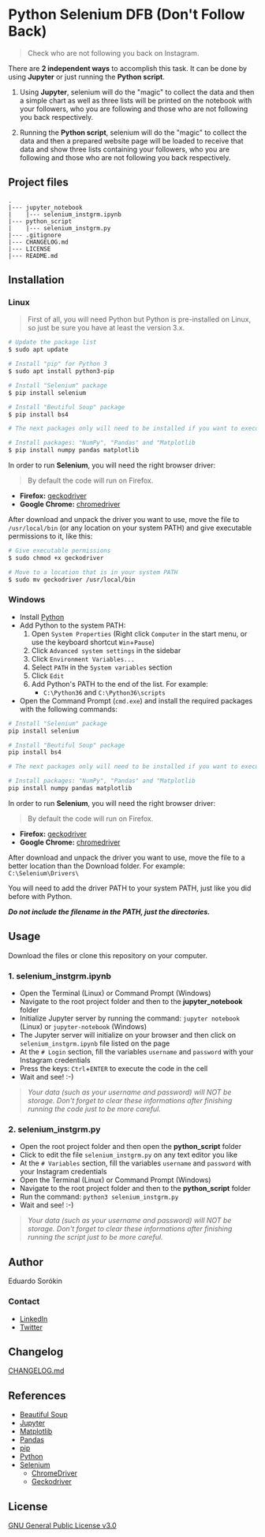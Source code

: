# Python Selenium DFB (Don't Follow Back)

> Check who are not following you back on Instagram.

There are **2 independent ways** to accomplish this task. It can be done by using **Jupyter** or just running the **Python script**.

1. Using **Jupyter**, selenium will do the "magic" to collect the data and then a simple chart as well as three lists will be printed on the notebook with your followers, who you are following and those who are not following you back respectively.

2. Running the **Python script**, selenium will do the "magic" to collect the data and then a prepared website page will be loaded to receive that data and show three lists containing your followers, who you are following and those who are not following you back respectively.

## Project files

```text
.
|--- jupyter_notebook
|    |--- selenium_instgrm.ipynb
|--- python_script
|    |--- selenium_instgrm.py
|--- .gitignore
|--- CHANGELOG.md
|--- LICENSE
|--- README.md
```

## Installation

### Linux

> First of all, you will need Python but Python is pre-installed on Linux, so just be sure you have at least the version 3.x.

```bash
# Update the package list
$ sudo apt update

# Install "pip" for Python 3
$ sudo apt install python3-pip

# Install "Selenium" package
$ pip install selenium

# Install "Beutiful Soup" package
$ pip install bs4

# The next packages only will need to be installed if you want to execute the code using Jupyter

# Install packages: "NumPy", "Pandas" and "Matplotlib
$ pip install numpy pandas matplotlib
```

In order to run **Selenium**, you will need the right browser driver:

> By default the code will run on Firefox.

- **Firefox:** [geckodriver](https://github.com/mozilla/geckodriver/releases)
- **Google Chrome:** [chromedriver](https://sites.google.com/a/chromium.org/chromedriver/downloads)

After download and unpack the driver you want to use, move the file to `/usr/local/bin` (or any location on your system PATH) and give executable permissions to it, like this:

```bash
# Give executable permissions
$ sudo chmod +x geckodriver

# Move to a location that is in your system PATH
$ sudo mv geckodriver /usr/local/bin
```

### Windows

- Install [Python](https://www.python.org/downloads)
- Add Python to the system PATH:
    1. Open `System Properties` (Right click `Computer` in the start menu, or use the keyboard shortcut `Win`+`Pause`)
    2. Click `Advanced system settings` in the sidebar
    3. Click `Environment Variables...`
    4. Select `PATH` in the `System variables` section
    5. Click `Edit`
    6. Add Python's PATH to the end of the list. For example:
        - `C:\Python36` and `C:\Python36\scripts`
- Open the Command Prompt (`cmd.exe`) and install the required packages with the following commands:

```bash
# Install "Selenium" package
pip install selenium

# Install "Beutiful Soup" package
pip install bs4

# The next packages only will need to be installed if you want to execute the code using Jupyter

# Install packages: "NumPy", "Pandas" and "Matplotlib
pip install numpy pandas matplotlib
```
In order to run **Selenium**, you will need the right browser driver:

> By default the code will run on Firefox.

- **Firefox:** [geckodriver](https://github.com/mozilla/geckodriver/releases)
- **Google Chrome:** [chromedriver](https://sites.google.com/a/chromium.org/chromedriver/downloads)

After download and unpack the driver you want to use, move the file to a better location than the Download folder. For example: `C:\Selenium\Drivers\`

You will need to add the driver PATH to your system PATH, just like you did before with Python.

**_Do not include the filename in the PATH, just the directories._**

## Usage

Download the files or clone this repository on your computer.

### 1. selenium_instgrm.ipynb

- Open the Terminal (Linux) or Command Prompt (Windows)
- Navigate to the root project folder and then to the **jupyter_notebook** folder
- Initialize Jupyter server by running the command: `jupyter notebook` (Linux) or `jupyter-notebook` (Windows)
- The Jupyter server will initialize on your browser and then click on `selenium_instgrm.ipynb` file listed on the page
- At the `# Login` section, fill the variables `username` and `password` with your Instagram credentials
- Press the keys: `Ctrl`+`ENTER` to execute the code in the cell
- Wait and see! :-)

> _Your data (such as your username and password) will NOT be storage. Don't forget to clear these informations after finishing running the code just to be more careful._

### 2. selenium_instgrm.py

- Open the root project folder and then open the **python_script** folder
- Click to edit the file `selenium_instgrm.py` on any text editor you like
- At the `# Variables` section, fill the variables `username` and `password` with your Instagram credentials
- Open the Terminal (Linux) or Command Prompt (Windows)
- Navigate to the root project folder and then to the **python_script** folder
- Run the command: `python3 selenium_instgrm.py`
- Wait and see! :-)

> _Your data (such as your username and password) will NOT be storage. Don't forget to clear these informations after finishing running the script just to be more careful._

## Author

Eduardo Sorókin

### Contact

- [LinkedIn](https://linkedin.com/in/eduardosorokin)
- [Twitter](https://twitter.com/EduardoSorokin)

## Changelog

[CHANGELOG.md](CHANGELOG.md)

## References

- [Beautiful Soup](https://www.crummy.com/software/BeautifulSoup/bs4/doc)
- [Jupyter](http://jupyter.org)
- [Matplotlib](https://matplotlib.org)
- [Pandas](https://pandas.pydata.org)
- [pip](https://pypi.org/project/pip)
- [Python](https://www.python.org)
- [Selenium](https://selenium-python.readthedocs.io)
    - [ChromeDriver](https://sites.google.com/a/chromium.org/chromedriver/downloads)
    - [Geckodriver](https://github.com/mozilla/geckodriver/releases)

## License

[GNU General Public License v3.0](https://github.com/EduardoSorokin/python-selenium-dfb/blob/master/LICENSE)